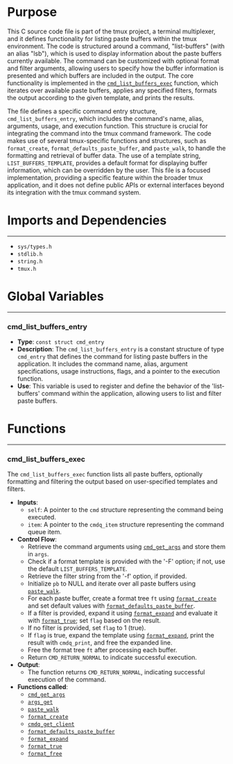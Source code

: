 # Purpose
This C source code file is part of the tmux project, a terminal multiplexer, and it defines functionality for listing paste buffers within the tmux environment. The code is structured around a command, "list-buffers" (with an alias "lsb"), which is used to display information about the paste buffers currently available. The command can be customized with optional format and filter arguments, allowing users to specify how the buffer information is presented and which buffers are included in the output. The core functionality is implemented in the [`cmd_list_buffers_exec`](#cmd_list_buffers_exec) function, which iterates over available paste buffers, applies any specified filters, formats the output according to the given template, and prints the results.

The file defines a specific command entry structure, `cmd_list_buffers_entry`, which includes the command's name, alias, arguments, usage, and execution function. This structure is crucial for integrating the command into the tmux command framework. The code makes use of several tmux-specific functions and structures, such as `format_create`, `format_defaults_paste_buffer`, and `paste_walk`, to handle the formatting and retrieval of buffer data. The use of a template string, `LIST_BUFFERS_TEMPLATE`, provides a default format for displaying buffer information, which can be overridden by the user. This file is a focused implementation, providing a specific feature within the broader tmux application, and it does not define public APIs or external interfaces beyond its integration with the tmux command system.
# Imports and Dependencies

---
- `sys/types.h`
- `stdlib.h`
- `string.h`
- `tmux.h`


# Global Variables

---
### cmd_list_buffers_entry
- **Type**: `const struct cmd_entry`
- **Description**: The `cmd_list_buffers_entry` is a constant structure of type `cmd_entry` that defines the command for listing paste buffers in the application. It includes the command name, alias, argument specifications, usage instructions, flags, and a pointer to the execution function.
- **Use**: This variable is used to register and define the behavior of the 'list-buffers' command within the application, allowing users to list and filter paste buffers.


# Functions

---
### cmd_list_buffers_exec<!-- {{#callable:cmd_list_buffers_exec}} -->
The `cmd_list_buffers_exec` function lists all paste buffers, optionally formatting and filtering the output based on user-specified templates and filters.
- **Inputs**:
    - `self`: A pointer to the `cmd` structure representing the command being executed.
    - `item`: A pointer to the `cmdq_item` structure representing the command queue item.
- **Control Flow**:
    - Retrieve the command arguments using [`cmd_get_args`](cmd.c.driver.md#cmd_get_args) and store them in `args`.
    - Check if a format template is provided with the '-F' option; if not, use the default `LIST_BUFFERS_TEMPLATE`.
    - Retrieve the filter string from the '-f' option, if provided.
    - Initialize `pb` to NULL and iterate over all paste buffers using [`paste_walk`](paste.c.driver.md#paste_walk).
    - For each paste buffer, create a format tree `ft` using [`format_create`](format.c.driver.md#format_create) and set default values with [`format_defaults_paste_buffer`](format.c.driver.md#format_defaults_paste_buffer).
    - If a filter is provided, expand it using [`format_expand`](format.c.driver.md#format_expand) and evaluate it with [`format_true`](format.c.driver.md#format_true); set `flag` based on the result.
    - If no filter is provided, set `flag` to 1 (true).
    - If `flag` is true, expand the template using [`format_expand`](format.c.driver.md#format_expand), print the result with `cmdq_print`, and free the expanded line.
    - Free the format tree `ft` after processing each buffer.
    - Return `CMD_RETURN_NORMAL` to indicate successful execution.
- **Output**:
    - The function returns `CMD_RETURN_NORMAL`, indicating successful execution of the command.
- **Functions called**:
    - [`cmd_get_args`](cmd.c.driver.md#cmd_get_args)
    - [`args_get`](arguments.c.driver.md#args_get)
    - [`paste_walk`](paste.c.driver.md#paste_walk)
    - [`format_create`](format.c.driver.md#format_create)
    - [`cmdq_get_client`](cmd-queue.c.driver.md#cmdq_get_client)
    - [`format_defaults_paste_buffer`](format.c.driver.md#format_defaults_paste_buffer)
    - [`format_expand`](format.c.driver.md#format_expand)
    - [`format_true`](format.c.driver.md#format_true)
    - [`format_free`](format.c.driver.md#format_free)


